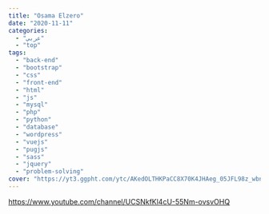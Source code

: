 ```yaml
---
title: "Osama Elzero"
date: "2020-11-11"
categories:
  - "عربي"
  - "top"
tags:
  - "back-end"
  - "bootstrap"
  - "css"
  - "front-end"
  - "html"
  - "js"
  - "mysql"
  - "php"
  - "python"
  - "database"
  - "wordpress"
  - "vuejs"
  - "pugjs"
  - "sass"
  - "jquery"
  - "problem-solving"
cover: "https://yt3.ggpht.com/ytc/AKedOLTHKPaCC8X70K4JHAeg_05JFL98z_wbnAPzWrgKIg=s176-c-k-c0x00ffffff-no-rj-mo"
---
```


https://www.youtube.com/channel/UCSNkfKl4cU-55Nm-ovsvOHQ
